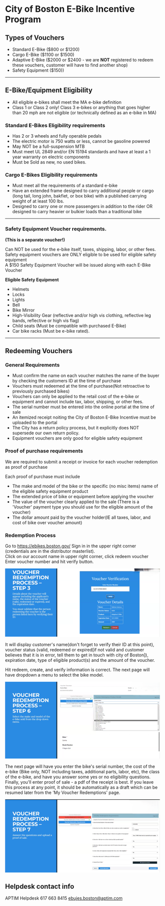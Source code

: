 # City of Boston E-Bike Incentive Program
## Types of Vouchers
* Standard E-Bike ($800 or $1200)  
* Cargo E-Bike ($1100 or $1500)  
* Adaptive E-Bike ($2000 or $2400 - we are **NOT** registered to redeem these vouchers, customer will have to find another shop)  
* Safety Equipment ($150))

---

## E-Bike/Equipment Eligibility
* All eligible e-bikes shall meet the MA e-bike definition  
* Class 1 or Class 2 only! Class 3 e-bikes or anything that goes higher than 20 mph are not eligible (or technically defined as an e-bike in MA)  

### Standard E-Bikes Eligibility requirements
* Has 2 or 3 wheels and fully operable pedals  
* The electric motor is 750 watts or less, cannot be gasoline powered  
* May NOT be a full-suspension MTB  
* Must meet UL 2849 and/or EN 15194 standards and have at least a 1 year warranty on electric components  
* Must be Sold as new, no used bikes.  

### Cargo E-Bikes Eligibility requirements
* Must meet all the requirements of a standard e-bike
* Have an extended frame designed to carry additional people or cargo (long tail, long john, bakfiet, or box bike) with a published carrying weight of at least 100 lbs.
* Designed to carry one or more passengers in addition to the rider OR designed to carry heavier or bulkier loads than a traditional bike

---

### Safety Equipment Voucher requirements.
**(This is a separate voucher!)**

Can NOT be used for the e-bike itself, taxes, shipping, labor, or other fees.  
Safety equipment vouchers are ONLY eligible to be used for eligible safety equipment  
A $150 Safety Equipment Voucher will be issued along with each E-Bike Voucher  

**Eligible Safety Equipment**  

* Helmets
* Locks
* Lights
* Bell
* Bike Mirror
* High-Visibility Gear (reflective and/or high vis clothing, reflective leg bands, reflective or high vis flag)   
* Child seats (Must be compatible with purchased E-Bike)
* Car bike racks (Must be e-bike rated).  


---


## Redeeming Vouchers

### General Requirements
* Must confirm the name on each voucher matches the name of the buyer by checking the customers ID at the time of purchase  
* Vouchers must redeemed at the time of purchase(Not retroactive to previously purchased bikes)
* Vouchers can only be applied to the retail cost of the e-bike or equipment and cannot include tax, labor, shipping, or other fees.
* The serial number must be entered into the online portal at the time of sale
* An  itemized receipt noiting the City of Boston E-Bike Incentive must be uploaded to the portal
* The City has a return policy process, but it explicitly does NOT supersede our own return policy. 
* Equipment vouchers are only good for eligible safety equipment 

### Proof of purchase requirements
We are required to submit a receipt or invoice for each voucher redemption as proof of purchase

Each proof of purchase must include
* The make and model of the bike or the specific (no misc items) name of the eligible safety equipment product
* The extended price of bike or equipment before applying the voucher
* The value of the voucher clearly applied to the sale (There is a 'Voucher' payment type you should use for the eligible amount of the voucher)
* The dollar amount paid by the voucher holder(IE all taxes, labor, and cost of bike over voucher amount)


### Redemption Process
Go to https://ebikes.boston.gov/ 
Sign in in the upper right corner (credentials are in the distributor masterlist).  
Click on our account name in upper right corner, click redeem voucher  
Enter voucher number and hit verify button.

![image](images\voucher2.PNG)

It will display customer's name(don't forget to verify their ID at this point), voucher status (valid, redeemed or expired[if not valid and customer believes that it is in error, tell them to get in touch with city of Boston]), expiration date, type of eligible product(s) and the amount of the voucher.  

Hit redeem, create, and verify information is correct. The next page will have dropdown a menu to select the bike model.

![image](images\voucher1.PNG)

The next page will have you enter the bike's serial number, the cost of the e-bike (Bike only, NOT including taxes, additional parts, labor, etc), the class of the e-bike, and have you answer some yes or no eligibility questions. Finally, you'll enter proof of sale - a pdf of the receipt is best. 
If you leave this process at any point, it should be automatically as a draft which can be resumed later from the 'My Voucher Redemptions' page.



![image](images\voucher3.PNG)


## Helpdesk contact info
APTIM Helpdesk
617 663 8415
ebujes.boston@aptim.com
